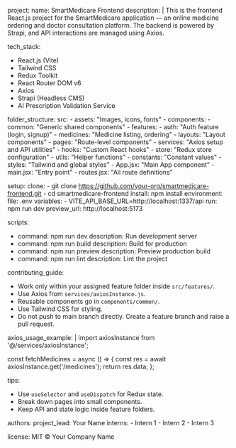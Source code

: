 project:
  name: SmartMedicare Frontend
  description: |
    This is the frontend React.js project for the SmartMedicare application — an online medicine ordering and doctor consultation platform. The backend is powered by Strapi, and API interactions are managed using Axios.

tech_stack:
  - React.js (Vite)
  - Tailwind CSS
  - Redux Toolkit
  - React Router DOM v6
  - Axios
  - Strapi (Headless CMS)
  - AI Prescription Validation Service

folder_structure:
  src:
    - assets: "Images, icons, fonts"
    - components:
        - common: "Generic shared components"
    - features:
        - auth: "Auth feature (login, signup)"
        - medicines: "Medicine listing, ordering"
    - layouts: "Layout components"
    - pages: "Route-level components"
    - services: "Axios setup and API utilities"
    - hooks: "Custom React hooks"
    - store: "Redux store configuration"
    - utils: "Helper functions"
    - constants: "Constant values"
    - styles: "Tailwind and global styles"
    - App.jsx: "Main App component"
    - main.jsx: "Entry point"
    - routes.jsx: "All route definitions"

setup:
  clone:
    - git clone https://github.com/your-org/smartmedicare-frontend.git
    - cd smartmedicare-frontend
  install: npm install
  environment:
    file: .env
    variables:
      - VITE_API_BASE_URL=http://localhost:1337/api
  run: npm run dev
  preview_url: http://localhost:5173

scripts:
  - command: npm run dev
    description: Run development server
  - command: npm run build
    description: Build for production
  - command: npm run preview
    description: Preview production build
  - command: npm run lint
    description: Lint the project

contributing_guide:
  - Work only within your assigned feature folder inside `src/features/`.
  - Use Axios from `services/axiosInstance.js`.
  - Reusable components go in `components/common/`.
  - Use Tailwind CSS for styling.
  - Do not push to main branch directly. Create a feature branch and raise a pull request.

axios_usage_example: |
  import axiosInstance from '@/services/axiosInstance';

  const fetchMedicines = async () => {
    const res = await axiosInstance.get('/medicines');
    return res.data;
  };

tips:
  - Use `useSelector` and `useDispatch` for Redux state.
  - Break down pages into small components.
  - Keep API and state logic inside feature folders.

authors:
  project_lead: Your Name
  interns:
    - Intern 1
    - Intern 2
    - Intern 3

license: MIT © Your Company Name
